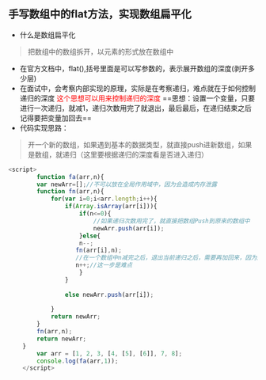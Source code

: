 ## 手写数组中的flat方法，实现数组扁平化
- 什么是数组扁平化
> 把数组中的数组拆开，以元素的形式放在数组中

- 在官方文档中，flat(),括号里面是可以写参数的，表示展开数组的深度(剥开多少层)
- 在面试中，会考察内部实现的原理，实际是在考察递归，难点就在于如何控制递归的深度
<font color='red'>这个思想可以用来控制递归的深度</font>
==思想：设置一个变量，只要进行一次递归，就减1，递归次数用完了就退出，最后最后，在递归结束之后记得要把变量加回去==
- 代码实现思路：
> 开一个新的数组，如果遇到基本的数据类型，就直接push进新数组，如果是数组，就递归（这里要根据递归的深度看是否进入递归）
```js
<script>
        function fa(arr,n){
        var newArr=[];//不可以放在全局作用域中，因为会造成内存泄露
        function fn(arr,n){
            for(var i=0;i<arr.length;i++){
                if(Array.isArray(arr[i])){
                    if(n<=0){
                        //如果递归次数用完了，就直接把数组Push到原来的数组中
                        newArr.push(arr[i]);
                    }else{
                    n--;
                   fn(arr[i],n);
                   //在一个数组中n减完之后，退出当前递归之后，需要再加回来，因为遇到别的数组也是需要的
                   n++;//这一步是难点
                    }
                }
                    
                else newArr.push(arr[i]);
                
            }
            return newArr;
        }
        fn(arr,n);
        return newArr;
    }
        var arr = [1, 2, 3, [4, [5], [6]], 7, 8];
        console.log(fa(arr,1));
    </script>
```
